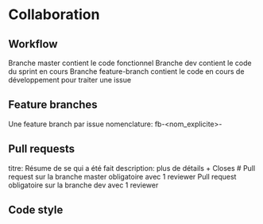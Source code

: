 # Collaboration

## Workflow
Branche master contient le code fonctionnel
Branche dev contient le code du sprint en cours
Branche feature-branch contient le code en cours de développement pour traiter une issue

## Feature branches
Une feature branch par issue
nomenclature: fb-<nom_explicite>-<idIssue>

## Pull requests
titre: Résume de se qui a été fait
description: plus de détails + Closes #<id>
Pull request sur la branche master obligatoire avec 1 reviewer
Pull request obligatoire sur la branche dev avec 1 reviewer 

## Code style

